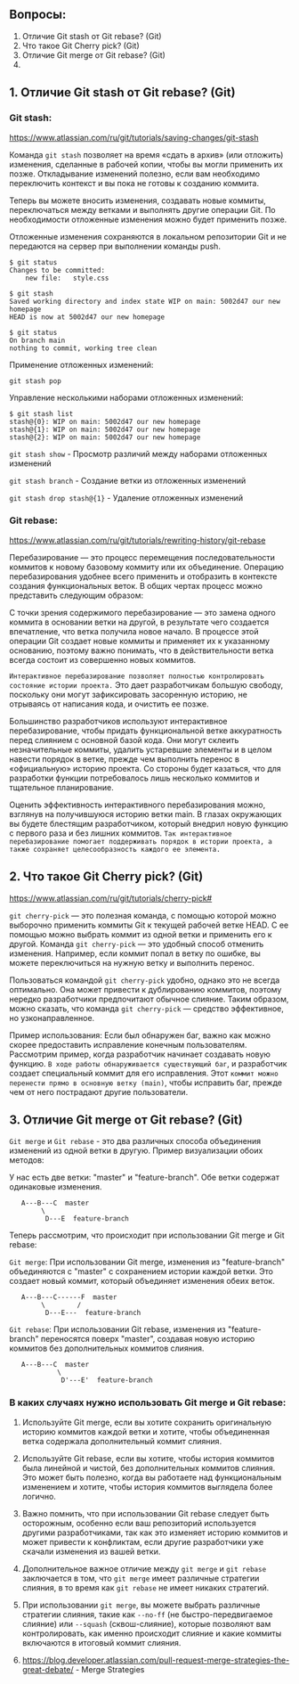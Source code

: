 ## Вопросы:
1. Отличие Git stash от Git rebase? (Git)
2. Что такое Git Cherry pick? (Git)
3. Отличие Git merge от Git rebase? (Git)
4. 

## 1. Отличие Git stash от Git rebase? (Git)

### Git stash:

https://www.atlassian.com/ru/git/tutorials/saving-changes/git-stash

Команда `git stash` позволяет на время «сдать в архив» (или отложить) изменения, сделанные в рабочей копии, чтобы вы могли применить их позже. Откладывание изменений полезно, если вам необходимо переключить контекст и вы пока не готовы к созданию коммита.

Теперь вы можете вносить изменения, создавать новые коммиты, переключаться между ветками и выполнять другие операции Git. По необходимости отложенные изменения можно будет применить позже.

Отложенные изменения сохраняются в локальном репозитории Git и не передаются на сервер при выполнении команды push.

```
$ git status
Changes to be committed:
    new file:   style.css

$ git stash
Saved working directory and index state WIP on main: 5002d47 our new homepage
HEAD is now at 5002d47 our new homepage

$ git status
On branch main
nothing to commit, working tree clean
```

Применение отложенных изменений:
```
git stash pop
```

Управление несколькими наборами отложенных изменений:
```
$ git stash list
stash@{0}: WIP on main: 5002d47 our new homepage
stash@{1}: WIP on main: 5002d47 our new homepage
stash@{2}: WIP on main: 5002d47 our new homepage
```

`git stash show` - Просмотр различий между наборами отложенных изменений

`git stash branch` - Создание ветки из отложенных изменений

`git stash drop stash@{1}` - Удаление отложенных изменений

### Git rebase:

https://www.atlassian.com/ru/git/tutorials/rewriting-history/git-rebase

Перебазирование — это процесс перемещения последовательности коммитов к новому базовому коммиту или их объединение. Операцию перебазирования удобнее всего применить и отобразить в контексте создания функциональных веток. В общих чертах процесс можно представить следующим образом:

С точки зрения содержимого перебазирование — это замена одного коммита в основании ветки на другой, в результате чего создается впечатление, что ветка получила новое начало. В процессе этой операции Git создает новые коммиты и применяет их к указанному основанию, поэтому важно понимать, что в действительности ветка всегда состоит из совершенно новых коммитов.

`Интерактивное перебазирование позволяет полностью контролировать состояние истории проекта.` Это дает разработчикам большую свободу, поскольку они могут зафиксировать засоренную историю, не отрываясь от написания кода, и очистить ее позже.

Большинство разработчиков используют интерактивное перебазирование, чтобы придать функциональной ветке аккуратность перед слиянием с основной базой кода. Они могут склеить незначительные коммиты, удалить устаревшие элементы и в целом навести порядок в ветке, прежде чем выполнить перенос в «официальную» историю проекта. Со стороны будет казаться, что для разработки функции потребовалось лишь несколько коммитов и тщательное планирование.

Оценить эффективность интерактивного перебазирования можно, взглянув на получившуюся историю ветки main. В глазах окружающих вы будете блестящим разработчиком, который внедрил новую функцию с первого раза и без лишних коммитов. `Так интерактивное перебазирование помогает поддерживать порядок в истории проекта, а также сохраняет целесообразность каждого ее элемента.`

## 2. Что такое Git Cherry pick? (Git)

https://www.atlassian.com/ru/git/tutorials/cherry-pick#

`git cherry-pick` — это полезная команда, с помощью которой можно выборочно применить коммиты Git к текущей рабочей ветке HEAD. С ее помощью можно выбрать коммит из одной ветки и применить его к другой. Команда `git cherry-pick` — это удобный способ отменить изменения. Например, если коммит попал в ветку по ошибке, вы можете переключиться на нужную ветку и выполнить перенос.

Пользоваться командой `git cherry-pick` удобно, однако это не всегда оптимально. Она может привести к дублированию коммитов, поэтому нередко разработчики предпочитают обычное слияние. Таким образом, можно сказать, что команда `git cherry-pick` — средство эффективное, но узконаправленное.

Пример использования:
Если был обнаружен баг, важно как можно скорее предоставить исправление конечным пользователям. Рассмотрим пример, когда разработчик начинает создавать новую функцию. `В ходе работы обнаруживается существующий баг`, и разработчик создает специальный коммит для его исправления. Этот `коммит можно перенести прямо в основную ветку (main)`, чтобы исправить баг, прежде чем от него пострадают другие пользователи.

## 3. Отличие Git merge от Git rebase? (Git)

`Git merge` и `Git rebase` - это два различных способа объединения изменений из одной ветки в другую. Пример визуализации обоих методов:

У нас есть две ветки: "master" и "feature-branch". Обе ветки содержат одинаковые изменения.
```
   A---B---C  master
        \
         D---E  feature-branch
```
Теперь рассмотрим, что происходит при использовании Git merge и Git rebase:

`Git merge`: При использовании Git merge, изменения из "feature-branch" объединяются с "master" с сохранением истории каждой ветки. Это создает новый коммит, который объединяет изменения обеих веток.
```
   A---B---C------F  master
        \        /
         D---E---  feature-branch
```
`Git rebase`: При использовании Git rebase, изменения из "feature-branch" переносятся поверх "master", создавая новую историю коммитов без дополнительных коммитов слияния.
```
   A---B---C  master
            \
             D'---E'  feature-branch
```
### В каких случаях нужно использовать Git merge и Git rebase:

1. Используйте Git merge, если вы хотите сохранить оригинальную историю коммитов каждой ветки и хотите, чтобы объединенная ветка содержала дополнительный коммит слияния.

2. Используйте Git rebase, если вы хотите, чтобы история коммитов была линейной и чистой, без дополнительных коммитов слияния. Это может быть полезно, когда вы работаете над функциональным изменением и хотите, чтобы история коммитов выглядела более логично.

3. Важно помнить, что при использовании Git rebase следует быть осторожным, особенно если ваш репозиторий используется другими разработчиками, так как это изменяет историю коммитов и может привести к конфликтам, если другие разработчики уже скачали изменения из вашей ветки.

4. Дополнительное важное отличие между `git merge` и `git rebase` заключается в том, что `git merge` имеет различные стратегии слияния, в то время как `git rebase` не имеет никаких стратегий. 
  1. При использовании `git merge`, вы можете выбрать различные стратегии слияния, такие как `--no-ff` (не быстро-передвигаемое слияние) или `--squash` (сквош-слияние), которые позволяют вам контролировать, как именно происходит слияние и какие коммиты включаются в итоговый коммит слияния.
  2. https://blog.developer.atlassian.com/pull-request-merge-strategies-the-great-debate/ - Merge Strategies

